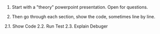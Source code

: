 1. Start with a "theory" powerpoint presentation. Open for questions.

2. Then go through each section, show the code, sometimes line by line.

2.1. Show Code
2.2. Run Test
2.3. Explain Debuger

